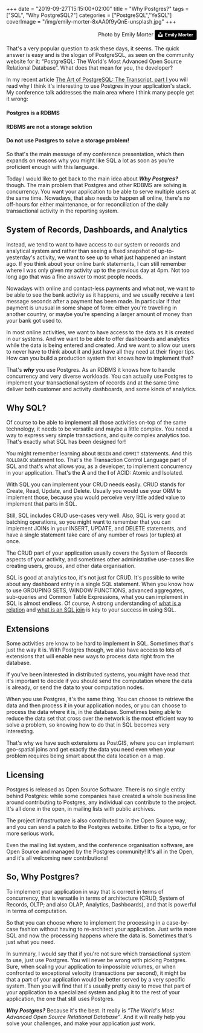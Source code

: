 +++
date = "2019-09-27T15:15:00+02:00"
title = "Why Postgres?"
tags = ["SQL", "Why PostgreSQL?"]
categories = ["PostgreSQL","YeSQL"]
coverImage = "/img/emily-morter-8xAA0f9yQnE-unsplash.jpg"
+++

<div>
    <p style="text-align: right;">
    Photo by Emily Morter
    <a style="background-color:black;color:white;text-decoration:none;padding:4px 6px;font-family:-apple-system, BlinkMacSystemFont, &quot;San Francisco&quot;, &quot;Helvetica Neue&quot;, Helvetica, Ubuntu, Roboto, Noto, &quot;Segoe UI&quot;, Arial, sans-serif;font-size:12px;font-weight:bold;line-height:1.2;display:inline-block;border-radius:3px" href="https://unsplash.com/@emilymorter?utm_medium=referral&amp;utm_campaign=photographer-credit&amp;utm_content=creditBadge" target="_blank" rel="noopener noreferrer" title="Download free do whatever you want high-resolution photos from Emily Morter"><span style="display:inline-block;padding:2px 3px"><svg xmlns="http://www.w3.org/2000/svg" style="height:12px;width:auto;position:relative;vertical-align:middle;top:-2px;fill:white" viewBox="0 0 32 32"><title>unsplash-logo</title><path d="M10 9V0h12v9H10zm12 5h10v18H0V14h10v9h12v-9z"></path></svg></span><span style="display:inline-block;padding:2px 3px">Emily Morter</span></a>
   </p>
</div>

That's a very popular question to ask these days, it seems. The quick answer
is easy and is the slogan of PostgreSQL, as seen on the community website
for it: “PostgreSQL: The World's Most Advanced Open Source Relational
Database”. What does that mean for you, the developer?

In my recent article [The Art of PostgreSQL: The Transcript, part I
](http://localhost:1313/blog/2019-09-postgresopen/) you will read why I
think it's interesting to use Postgres in your application's stack. My
conference talk addresses the main area where I think many people get it
wrong:

#### Postgres is a RDBMS 
#### RDBMS are not a storage solution
#### Do not use Postgres to solve a storage problem!

<!--more-->

So that's the main message of my conference presentation, which then expands
on reasons why you might like SQL a lot as soon as you're proficient enough
with this language.

Today I would like to get back to the main idea about ***Why Postgres?***
though. The main problem that Postgres and other RDBMS are solving is
concurrency. You want your application to be able to serve multiple users at
the same time. Nowadays, that also needs to happen all online, there's no
off-hours for either maintenance, or for reconciliation of the daily
transactional activity in the reporting system.

## System of Records, Dashboards, and Analytics

Instead, we tend to want to have access to our system or records and
analytical system and rather than seeing a fixed snapshot of
up-to-yesterday's activity, we want to see up to what just happened an
instant ago. If you think about your online bank statements, I can still
remember where I was only given my activity up to the previous day at 4pm.
Not too long ago that was a fine answer to most people needs.

Nowadays with online and contact-less payments and what not, we want to be
able to see the bank activity as it happens, and we usually receive a text
message seconds after a payment has been made. In particular if that payment
is unusual in some shape of form: either you're travelling in another
country, or maybe you're spending a larger amount of money than your bank
got used to.

In most online activities, we want to have access to the data as it is
created in our systems. And we want to be able to offer dashboards and
analytics while the data is being entered and created. And we want to allow
our users to never have to think about it and just have all they need at
their finger tips. How can you build a production system that knows how to
implement that?

That's ***why*** you use Postgres. As an RDBMS it knows how to handle
concurrency and very diverse workloads. You can actually use Postgres to
implement your transactional system of records and at the same time deliver
both customer and activity dashboards, and some kinds of analytics.

## Why SQL?

Of course to be able to implement all those activities on-top of the same
technology, it needs to be versatile and maybe a little complex. You need a
way to express very simple transactions, and quite complex analytics too.
That's exactly what SQL has been designed for!

You might remember learning about `BEGIN` and `COMMIT` statements. And this
`ROLLBACK` statement too. That's the Transaction Control Language part of
SQL and that's what allows you, as a developer, to implement concurrency in
your application. That's the **A** and the **I** of ACID: Atomic and
Isolated.

With SQL you can implement your CRUD needs easily. CRUD stands for Create,
Read, Update, and Delete. Usually you would use your ORM to implement those,
because you would perceive very little added value to implement that parts
in SQL.

Still, SQL includes CRUD use-cases very well. Also, SQL is very good at
batching operations, so you might want to remember that you can implement
JOINs in your INSERT, UPDATE, and DELETE statements, and have a single
statement take care of any number of rows (or tuples) at once.

The CRUD part of your application usually covers the System of Records
aspects of your activity, and sometimes other administrative use-cases like
creating users, groups, and other data organisation.

SQL is good at analytics too, it's not just for CRUD. It's possible to write
about any dashboard entry in a single SQL statement. When you know how to
use GROUPING SETS, WINDOW FUNCTIONS, advanced aggregates, sub-queries and
Common Table Expressions, what you can implement in SQL is almost endless.
Of course, A strong understanding of [what is a
relation](/blog/2019-09-sql-relations/) and [what is an SQL
join](/blog/2019-09-sql-joins/) is key to your success in using SQL.

## Extensions

Some activities are know to be hard to implement in SQL. Sometimes that's
just the way it is. With Postgres though, we also have access to lots of
extensions that will enable new ways to process data right from the
database.

If you've been interested in distributed systems, you might have read that
it's important to decide if you should send the computation where the data
is already, or send the data to your computation nodes.

When you use Postgres, it's the same thing. You can choose to retrieve the
data and then process it in your application nodes, or you can choose to
process the data where it is, in the database. Sometimes being able to
reduce the data set that cross over the network is the most efficient way to
solve a problem, so knowing how to do that in SQL becomes very interesting.

That's why we have such extensions as PostGIS, where you can implement
geo-spatial joins and get exactly the data you need even when your problem
requires being smart about the data location on a map.

## Licensing

Postgres is released as Open Source Software. There is no single entity
behind Postgres: while some companies have created a whole business line
around contributing to Postgres, any individual can contribute to the
project. It's all done in the open, in mailing lists with public archives.

The project infrastructure is also contributed to in the Open Source way,
and you can send a patch to the Postgres website. Either to fix a typo, or
for more serious work.

Even the mailing list system, and the conference organisation software, are
Open Source and managed by the Postgres community! It's all in the Open, and
it's all welcoming new contributions!

## So, Why Postgres?

To implement your application in way that is correct in terms of
concurrency, that is versatile in terms of architecture (CRUD, System of
Records, OLTP; and also OLAP, Analytics, Dashboards), and that is powerful
in terms of computation.

So that you can choose where to implement the processing in a case-by-case
fashion without having to re-architect your application. Just write more SQL
and now the processing happens where the data is. Sometimes that's just what
you need.

In summary, I would say that if you're not sure which transactional system
to use, just use Postgres. You will never be wrong with picking Postgres.
Sure, when scaling your application to impossible volumes, or when
confronted to exceptional velocity (transactions per second), it might be
that a part of your application would be better served by a very specific
system. Then you will find that it's usually pretty easy to move that part
of your application to a specialized system and plug it to the rest of your
application, the one that still uses Postgres.

***Why Postgres?*** Because it's the best. It really is *“The World's Most
Advanced Open Source Relational Database”*. And it will really help you
solve your challenges, and make your application *just work*.
